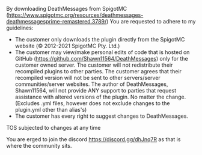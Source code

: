 By downloading DeathMessages from SpigotMC (https://www.spigotmc.org/resources/deathmessages-deathmessagesprime-remastered.3789/) You are requested to adhere to my guidelines:
- The customer only downloads the plugin directly from the SpigotMC website (© 2012-2021 SpigotMC Pty. Ltd.)
- The customer may view/make personal edits of code that is hosted on GitHub (https://github.com/Shawn11564/DeathMessages) only for the customer owned server. The customer will not redistribute their recompiled plugins to other parties. The customer agrees that their recompiled version will not be sent to other servers/server communities/server websites. The author of DeathMessages, Shawn11564, will not provide ANY support to parties that request assistance with altered versions of the plugin. No matter the change. (Excludes .yml files, however does not exclude changes to the plugin.yml other than alias's)
- The customer has every right to suggest changes to DeathMessages.

TOS subjected to changes at any time

You are erged to join the discord https://discord.gg/dhJnq7R as that is where the community sits.
